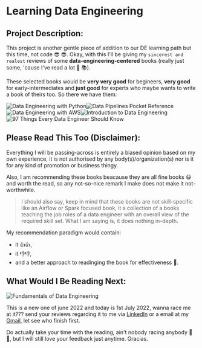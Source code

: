 # Learning Data Engineering

## Project Description:
This project is another gentle piece of addition to our DE learning path but this time, not code :sunglasses: :sunglasses:. Okay, with this I'll be giving my `sincerest and realest` reviews of some **data-engineering-centered** books (really just some, 'cause I've read a lot :open_book: :books:).

These selected books would be **very very good** for begineers, **very good** for early-intermediates and **just good** for experts who maybe wants to write a book of theirs too. So there we have them:

![Data Engineering with Python](/assets/Data%20Engineering%20with%20Python.jpg)![Data Pipelines Pocket Reference](/assets/Data%20Pipelines%20Pocket%20Reference.jpg)![Data Engineering with AWS](/assets/Data%20Engineering%20with%20AWS.jpg)![Introduction to Data Engineering](/assets/Introduction%20to%20Data%20Engineering.jpg)![97 Things Every Data Engineer Should Know](/assets/97%20Things%20Every%20Data%20Engineer%20Should%20Know.jpg)



## Please Read This Too (Disclaimer):
Everything I will be passing-across is entirely a biased opinion based on my own experience, it is not authorised by any body(s)/organization(s) nor is it for any kind of promotion or business thingy.

Also, I am recommending these books beacause they are all fine books :smiley: and worth the read, so any not-so-nice remark I make does not make it not-worthwhile.

> I should also say, keep in mind that these books are not skill-specific like an Airflow or Spark focused book, it a collection of a books teaching the job roles of a data engineer with an overall view of the required skill set. What I am saying is, it does nothing in-depth.

My recommendation paradigm would contain:
- it :+1::+1:,
- it :-1::-1:,
- and a better approach to readinging the book for effectiveness :brain:.

## What Would I Be Reading Next:
![Fundamentals of Data Engineering](/assets/Fundamentals%20of%20Data%20Engineering.jpg)

This is a new one of june 2022 and today is 1st July 2022, wanna race me at it??? send your reviews regarding it to me via [LinkedIn](https://www.linkedin.com/in/oluwatobi-giwa-806626154/) or a email at my [Gmail](oluwatobitobias@gmail.com), let see who finish first.

Do actually take your time with the reading, ain't nobody racing anybody :rofl: :rofl:, but I will still love your feedback just anytime. Gracias.





